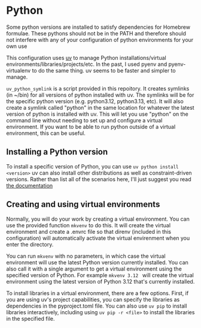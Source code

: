 # Python

Some python versions are installed to satisfy dependencies for Homebrew formulae. These pythons should not be in the PATH and therefore should not interfere with any of your configuration of python environments for your own use

This configuration uses [uv](https://docs.astral.sh/uv/) to manage Python installations/virtual environments/libraries/projects/etc. In the past, I used pyenv and pyenv-virtualenv to do the same thing. uv seems to be faster and simpler to manage.

`uv_python_symlink` is a script provided in this repoitory. It creates symlinks (in ~/bin) for all versions of python installed with uv. The symlinks will be for the specific python version (e.g. python3.12, python3.13, etc). It will also create a symlink called "python" in the same location for whatever the latest version of python is installed with uv. This will let you use "python" on the command line without needing to set up and configure a virtual environment. If you want to be able to run python outside of a virtual environment, this can be useful.

## Installing a Python version

To install a specific version of Python, you can use `uv python install <version>` uv can also install other distributions as well as constraint-driven versions. Rather than list all of the scenarios here, I'll just suggest you read [the documentation](https://docs.astral.sh/uv/concepts/python-versions/#installing-a-python-version)

## Creating and using virtual environments

Normally, you will do your work by creating a virtual environment. You can use the provided function `mkvenv` to do this. It will create the virtual environment and create a .envrc file so that direnv (included in this configuration) will automatically activate the virtual envirenment when you enter the directory.

You can run `mkvenv` with no parameters, in which case the virtual environment will use the latest Python version currently installed. You can also call it with a single argument to get a virtual environment using the specified version of Python. For example `mkvenv 3.12 ` will create the virtual environment using the latest version of Python 3.12 that's currently installed.

To install libraries in a virtual environment, there are a few options. First, if you are using uv's project capabilities, you can specify the libraries as dependencies in the pyproject.toml file. You can also use `uv pip` to install libraries interactively, including using `uv pip -r <file>` to install the libraries in the specified file.